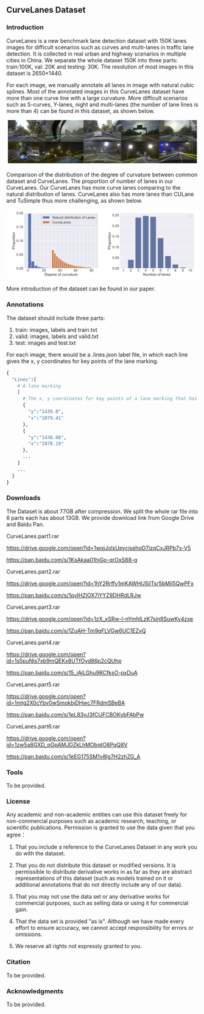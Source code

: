 ## CurveLanes Dataset



### Introduction

CurveLanes is a new benchmark lane detection dataset with 150K lanes images for difficult scenarios such as curves and multi-lanes in traffic lane detection. It is collected in real urban and highway scenarios in multiple cities in China. We separate the whole dataset 150K into three parts: train:100K, val: 20K and testing: 30K. The resolution of most images in this dataset is 2650×1440.


For each image, we manually annotate all lanes in image with natural cubic splines. Most of the annotated images in this CurveLanes dataset have more than one curve line with a large curvature. More difficult scenarios such as S-curves, Y-lanes, night and multi-lanes (the number of lane lines is more than 4) can be found in this dataset, as shown below. 

![CurveLanes](CurveLanes.png "CurveLanes")

Comparison of the distribution of the degree of curvature between common dataset and CurveLanes. The proportion of number of lanes in our CurveLanes. Our CurveLanes has more curve lanes comparing to the natural distribution of lanes. CurveLanes also has more lanes than CULane and TuSimple thus more challenging, as shown below. 

![proportion](proportion.png "proportion")


More introduction of the dataset can be found in our paper.

### Annotations

The dataset should include three parts: 

1. train: images, labels and train.txt
2. valid: images, labels and valid.txt
3. test:  images and test.txt

For each image, there would be a .lines.json label file, in which each line gives the x, y coordinates for key points of the lane marking.

```python 
{
  "Lines":[
    # A lane marking
    [
      # The x, y coordinates for key points of a lane marking that has at least two key points.
      {
        "y":"1439.0",
        "x":"2079.41"
      },
      {
        "y":"1438.08",
        "x":"2078.19"
      },
      ...
    ]
    ...
  ]
}
```



### Downloads

The Dataset is about 77GB after compression.  We split the whole rar file into 6 parts each has about 13GB. We provide download link from Google Drive and Baidu Pan. 

CurveLanes.part1.rar

https://drive.google.com/open?id=1wqjJolxUeycjsehqD7izqCxJRPb7x-V5

https://pan.baidu.com/s/1KsAkaa01hiGo-qrOxS88-g

CurveLanes.part2.rar

https://drive.google.com/open?id=1hY2Rrffy1mKAWHUSjlTsr5bMil5QwPFx

https://pan.baidu.com/s/1qvIHZlOX7lYYZ9DHRdLRJw

CurveLanes.part3.rar

https://drive.google.com/open?id=1zX_xSRw-l-nYmhlLzK7sin9SuwKv4zxe

https://pan.baidu.com/s/1ZuAH-Tm9qFLVGw6UC1EZvQ

CurveLanes.part4.rar

https://drive.google.com/open?id=1s5puNls7xb9mQEKx8UTfOyd86p2cQUhp

https://pan.baidu.com/s/15_iAiLGhu9RCfksO-pxDuA

CurveLanes.part5.rar

https://drive.google.com/open?id=1mtg2X0cYbv0wSmokbjDHwc7FRdmSBeBA

https://pan.baidu.com/s/1eL83vJ3fCUFCBOKvbFAbPw

CurveLanes.part6.rar

https://drive.google.com/open?id=1zw5a8GXD_pGpAMJDZkLhMObqtO8PqQ8V

https://pan.baidu.com/s/1eEG175SM1v8Ig7H2zhZG_A

### Tools

To be provided.

### License

Any academic and non-academic entities can use this dataset freely for non-commercial purposes such as academic research, teaching, or scientific publications. Permission is granted to use the data given that you agree：

1. That you include a reference to the CurveLanes Dataset in any work you do with the dataset.

2. That you do not distribute this dataset or modified versions. It is permissible to distribute derivative works in as far as they are abstract representations of this dataset (such as models trained on it or additional annotations that do not directly include any of our data).

3. That you may not use the data set or any derivative works for commercial purposes, such as selling data or using it for commercial gain.

4. That the data set is provided "as is". Although we have made every effort to ensure accuracy, we cannot accept responsibility for errors or omissions.

5. We reserve all rights not expressly granted to you.

   

### Citation

To be provided.

### Acknowledgments

 To be provided.
